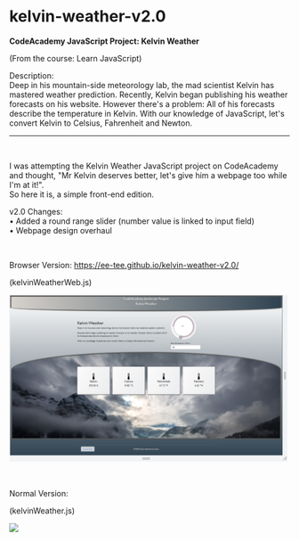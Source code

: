 # kelvin-weather-v2.0
<b>CodeAcademy JavaScript Project: Kelvin Weather</b>
<p>(From the course: Learn JavaScript)</p>

<p>Description: <br>
Deep in his mountain-side meteorology lab, the mad scientist Kelvin has mastered weather prediction. Recently, Kelvin began publishing his weather forecasts on his website. However there's a problem: All of his forecasts describe the temperature in Kelvin. With our knowledge of JavaScript, let's convert Kelvin to Celsius, Fahrenheit and Newton.
</p>
<hr>

<br>
<p>I was attempting the Kelvin Weather JavaScript project on CodeAcademy and thought, "Mr Kelvin deserves better, let's give him a webpage too while I'm at it!". <br>
So here it is, a simple front-end edition.</p>
<p>v2.0 Changes:<br>
• Added a round range slider (number value is linked to input field) <br>
• Webpage design overhaul
</p>

<br>
<p>Browser Version: <a href="https://ee-tee.github.io/kelvin-weather-v2.0/">https://ee-tee.github.io/kelvin-weather-v2.0/</a></p>
<p>(kelvinWeatherWeb.js)</p>
<p><img src="KelvinWeather2.0(BrowserVersion).png" width="500" height="auto"></p>

<br>
<p>Normal Version:</p>
<p>(kelvinWeather.js)</p>
<p><img src="KelvinWeather(CodeAcademy).png" width="500" height="auto"></p>
